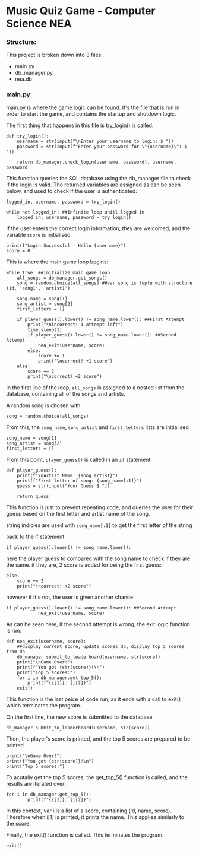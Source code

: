 # Music Quiz Game - Computer Science NEA

### Structure:

This project is broken down into 3 files:
* main.py
* db_manager.py
* nea.db

### main.py:

main.py is where the game logic can be found. It's the file that is run in order to start the game, and contains the startup and shutdown logic.

The first thing that happens in this file is try_login() is called.

```
def try_login():
    username = str(input("\nEnter your username to login: $ "))
    password = str(input(f"Enter your password for \"{username}\": $ "))

	return db_manager.check_login(username, password), username, password
```

This function queries the SQL database using the db_manager file to check if the login is valid. The returned variables are assigned as can be seen below, and used to check if the user is authenticated:

```
logged_in, username, password = try_login()

while not logged_in: ##Infinite loop unitl logged in
    logged_in, username, password = try_login()
```

If the user enters the correct login information, they are welcomed, and the variable `score` is initialised

```
print(f"Login Successful - Hello {username}")
score = 0
```

This is where the main game loop begins:

```
while True: ##Initialize main game loop
    all_songs = db_manager.get_songs()
    song = random.choice(all_songs) ##var song is tuple with structure (id, 'song1', 'artist1')

    song_name = song[1]
    song_artist = song[2]
    first_letters = []

    if player_guess().lower() != song_name.lower(): ##First Attempt
        print("\nincorrect! 1 attempt left")
        time.sleep(1)
        if player_guess().lower() != song_name.lower(): ##Second Attempt
            nea_exit(username, score)
        else:
            score += 1
            print("\ncorrect! +1 score")
    else:
        score += 2
        print("\ncorrect! +2 score")
```

In the first line of the loop, `all_songs` is assigned to a nested list from the database, containing all of the songs and artists.

A random song is chosen with 

```
song = random.choice(all_songs)
```

From this, the `song_name`, `song_artist` and `first_letters` lists are initialised

```
song_name = song[1]
song_artist = song[2]
first_letters = []
```

From this point, `player_guess()` is called in an `if` statement:

```
def player_guess():
    print(f"\nArtist Name: {song_artist}")
    print(f"First letter of song: {song_name[:1]}")
    guess = str(input("Your Guess $ "))

    return guess
```

This function is just to prevent repeating code, and queries the user for their guess based on the first letter and artist name of the song.

string indicies are used with `song_name[:1]` to get the first letter of the string

back to the if statement:

```
if player_guess().lower() != song_name.lower():
```

here the player guess to compared with the song name to check if they are the same.
if they are, 2 score is added for being the first guess:

```
else:
    score += 2
    print("\ncorrect! +2 score")
```

however if it's not, the user is given another chance:

```
if player_guess().lower() != song_name.lower(): ##Second Attempt
            nea_exit(username, score)
```

As can be seen here, if the second attempt is wrong, the exit logic function is run.

```
def nea_exit(username, score):
    ##display current score, update scores db, display top 5 scores from db
    db_manager.submit_to_leaderboard(username, str(score))
    print("\nGame Over!")
    print(f"You got {str(score)}!\n")
    print("Top 5 scores:")
    for i in db_manager.get_top_5():
        print(f"{i[1]}: {i[2]}")
    exit()
```

This function is the last peice of code run, as it ends with a call to exit() which terminates the program.

On the first line, the new score is submitted to the database

```
db_manager.submit_to_leaderboard(username, str(score))
```

Then, the player's score is printed, and the top 5 scores are prepared to be printed.

```
print("\nGame Over!")
print(f"You got {str(score)}!\n")
print("Top 5 scores:")
```

To acutally get the top 5 scores, the get_top_5() function is called, and the results are iterated over:

```
for i in db_manager.get_top_5():
        print(f"{i[1]}: {i[2]}")
```

In this context, var i is a list of a score, containing (id, name, score). Therefore when i[1] is printed, it prints the name. This applies similarly to the score.

Finally, the exit() function is called. This terminates the program.

```
exit()
```